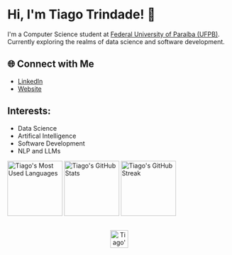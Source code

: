 # Hi, I'm Tiago Trindade! 👋

I'm a Computer Science student at [Federal University of Paraíba (UFPB)](https://www.ufpb.br/). Currently exploring the realms of data science and software development.

## 🌐 Connect with Me
- [LinkedIn](https://www.linkedin.com/in/tiagotrindade03/)
- [Website](https://trindadetiago.github.io/)

## Interests:
- Data Science
- Artifical Intelligence
- Software Development
- NLP and LLMs

<div>
  <img height="124em" src="https://github-readme-stats.vercel.app/api/top-langs/?username=trindadetiago&layout=compact&theme=dark" alt="Tiago's Most Used Languages">
  <img height="124em" src="https://github-readme-stats.vercel.app/api?username=trindadetiago&show_icons=true&theme=dark&bg_color=45,0D1117,2D2D2D,2C77E3,ff7700,0D1117" alt="Tiago's GitHub Stats">
  <img height="124em" src="https://github-readme-streak-stats.herokuapp.com/?user=trindadetiago&theme=dark" alt="Tiago's GitHub Streak" />
</div>

##

<p align="center">
  <img height="40em" src="https://komarev.com/ghpvc/?username=trindadetiago&color=grey&style=plastic&label=Profile%20Views%20&logo=github" alt="Tiago's Profile Views Counter">
</p>

